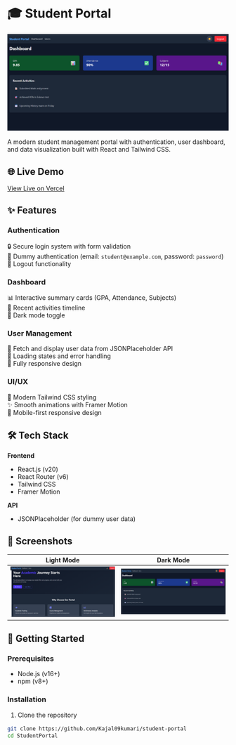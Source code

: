 # 🎓 Student Portal

![Student Portal Dashboard](public/screenshot.png)

A modern student management portal with authentication, user dashboard, and data visualization built with React and Tailwind CSS.

## 🌐 Live Demo

[View Live on Vercel](https://student-portal-crx1.vercel.app/users)

## ✨ Features

### Authentication

🔒 Secure login system with form validation  
👤 Dummy authentication (email: `student@example.com`, password: `password`)  
🚪 Logout functionality

### Dashboard

📊 Interactive summary cards (GPA, Attendance, Subjects)  
📅 Recent activities timeline  
🌙 Dark mode toggle

### User Management

👥 Fetch and display user data from JSONPlaceholder API  
🔄 Loading states and error handling  
📱 Fully responsive design

### UI/UX

🎨 Modern Tailwind CSS styling  
✨ Smooth animations with Framer Motion  
📱 Mobile-first responsive design

## 🛠 Tech Stack

**Frontend**

- React.js (v20)
- React Router (v6)
- Tailwind CSS
- Framer Motion

**API**

- JSONPlaceholder (for dummy user data)

## 📸 Screenshots

| Light Mode                                 | Dark Mode                           |
| ------------------------------------------ | ----------------------------------- |
| ![Light Mode](public/screenshot-light.png) | ![Dark Mode](public/screenshot.png) |

## 🚀 Getting Started

### Prerequisites

- Node.js (v16+)
- npm (v8+)

### Installation

1. Clone the repository

```bash
git clone https://github.com/Kajal09kumari/student-portal
cd StudentPortal
```

